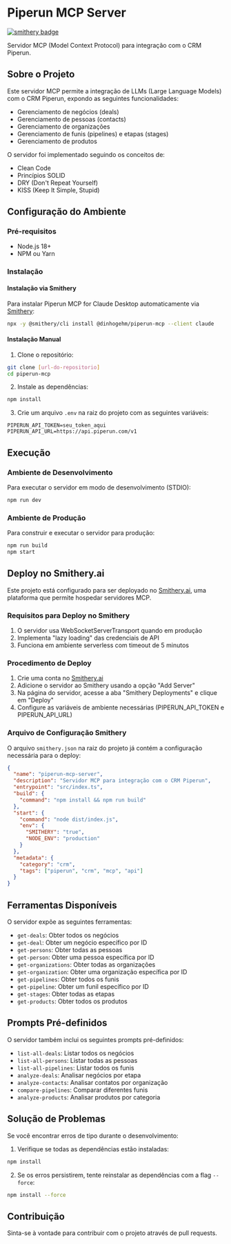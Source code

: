 # Piperun MCP Server
[![smithery badge](https://smithery.ai/badge/@dinhogehm/piperun-mcp)](https://smithery.ai/server/@dinhogehm/piperun-mcp)

Servidor MCP (Model Context Protocol) para integração com o CRM Piperun.

## Sobre o Projeto

Este servidor MCP permite a integração de LLMs (Large Language Models) com o CRM Piperun, expondo as seguintes funcionalidades:

- Gerenciamento de negócios (deals)
- Gerenciamento de pessoas (contacts)
- Gerenciamento de organizações
- Gerenciamento de funis (pipelines) e etapas (stages)
- Gerenciamento de produtos

O servidor foi implementado seguindo os conceitos de:
- Clean Code
- Princípios SOLID
- DRY (Don't Repeat Yourself)
- KISS (Keep It Simple, Stupid)

## Configuração do Ambiente

### Pré-requisitos

- Node.js 18+ 
- NPM ou Yarn

### Instalação

#### Instalação via Smithery

Para instalar Piperun MCP for Claude Desktop automaticamente via [Smithery](https://smithery.ai/server/@dinhogehm/piperun-mcp):

```bash
npx -y @smithery/cli install @dinhogehm/piperun-mcp --client claude
```

#### Instalação Manual

1. Clone o repositório:
```bash
git clone [url-do-repositorio]
cd piperun-mcp
```

2. Instale as dependências:
```bash
npm install
```

3. Crie um arquivo `.env` na raiz do projeto com as seguintes variáveis:
```
PIPERUN_API_TOKEN=seu_token_aqui
PIPERUN_API_URL=https://api.piperun.com/v1
```

## Execução

### Ambiente de Desenvolvimento

Para executar o servidor em modo de desenvolvimento (STDIO):
```bash
npm run dev
```

### Ambiente de Produção

Para construir e executar o servidor para produção:
```bash
npm run build
npm start
```

## Deploy no Smithery.ai

Este projeto está configurado para ser deployado no [Smithery.ai](https://smithery.ai), uma plataforma que permite hospedar servidores MCP.

### Requisitos para Deploy no Smithery

1. O servidor usa WebSocketServerTransport quando em produção
2. Implementa "lazy loading" das credenciais de API
3. Funciona em ambiente serverless com timeout de 5 minutos

### Procedimento de Deploy

1. Crie uma conta no [Smithery.ai](https://smithery.ai)
2. Adicione o servidor ao Smithery usando a opção "Add Server"
3. Na página do servidor, acesse a aba "Smithery Deployments" e clique em "Deploy"
4. Configure as variáveis de ambiente necessárias (PIPERUN_API_TOKEN e PIPERUN_API_URL)

### Arquivo de Configuração Smithery

O arquivo `smithery.json` na raiz do projeto já contém a configuração necessária para o deploy:

```json
{
  "name": "piperun-mcp-server",
  "description": "Servidor MCP para integração com o CRM Piperun",
  "entrypoint": "src/index.ts",
  "build": {
    "command": "npm install && npm run build"
  },
  "start": {
    "command": "node dist/index.js",
    "env": {
      "SMITHERY": "true",
      "NODE_ENV": "production"
    }
  },
  "metadata": {
    "category": "crm",
    "tags": ["piperun", "crm", "mcp", "api"]
  }
}
```

## Ferramentas Disponíveis

O servidor expõe as seguintes ferramentas:

- `get-deals`: Obter todos os negócios
- `get-deal`: Obter um negócio específico por ID
- `get-persons`: Obter todas as pessoas
- `get-person`: Obter uma pessoa específica por ID
- `get-organizations`: Obter todas as organizações
- `get-organization`: Obter uma organização específica por ID
- `get-pipelines`: Obter todos os funis
- `get-pipeline`: Obter um funil específico por ID
- `get-stages`: Obter todas as etapas
- `get-products`: Obter todos os produtos

## Prompts Pré-definidos

O servidor também inclui os seguintes prompts pré-definidos:

- `list-all-deals`: Listar todos os negócios
- `list-all-persons`: Listar todas as pessoas
- `list-all-pipelines`: Listar todos os funis
- `analyze-deals`: Analisar negócios por etapa
- `analyze-contacts`: Analisar contatos por organização
- `compare-pipelines`: Comparar diferentes funis
- `analyze-products`: Analisar produtos por categoria

## Solução de Problemas

Se você encontrar erros de tipo durante o desenvolvimento:

1. Verifique se todas as dependências estão instaladas:
```bash
npm install
```

2. Se os erros persistirem, tente reinstalar as dependências com a flag `--force`:
```bash
npm install --force
```

## Contribuição

Sinta-se à vontade para contribuir com o projeto através de pull requests.
